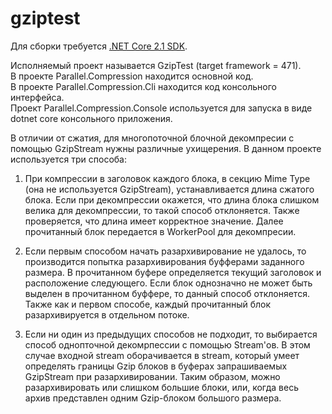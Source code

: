 # gziptest

Для сборки требуется [.NET Core 2.1 SDK](https://www.microsoft.com/net/download/thank-you/dotnet-sdk-2.1.301-windows-x64-installer).

Исполняемый проект называется GzipTest (target framework = 471).  
В проекте Parallel.Compression находится основной код.  
В проекте Parallel.Compression.Cli находится код консольного интерфейса.  
Проект Parallel.Compression.Console используется для запуска в виде dotnet core консольного приложения.

В отличии от сжатия, для многопоточной блочной декомпресии с помощью GzipStream нужны различные ухищерения. В данном проекте используется три способа:

1. При компрессии в заголовок каждого блока, в секцию Mime Type (она не используется GzipStream), устанавливается длина сжатого блока. Если при декомпрессии окажется, что длина блока слишком велика для декомпрессии, то такой способ отклоняется. Также проверяется, что длина имеет корректное значение. Далее прочитанный блок передается в WorkerPool для декомпресии.

2. Если первым способом начать разархивирование не удалось, то производится попытка разархивирования буфферами заданного размера. В прочитанном буфере определяется текущий заголовок и расположение следующего. Если блок однозначно не может быть выделен в прочитанном буффере, то данный способ отклоняется. Также как и первом способе, каждый прочитанный блок разархивируется в отдельном потоке.

3. Если ни один из предыдущих способов не подходит, то выбирается способ однопточной декомрпессии с помощью Stream'ов. В этом случае входной stream оборачивается в stream, который умеет определять границы Gzip блоков в буферах запрашиваемых GzipStream при разархивировании. Таким образом, можно разархивировать или слишком большие блоки, или, когда весь архив представлен одним Gzip-блоком большого размера.
